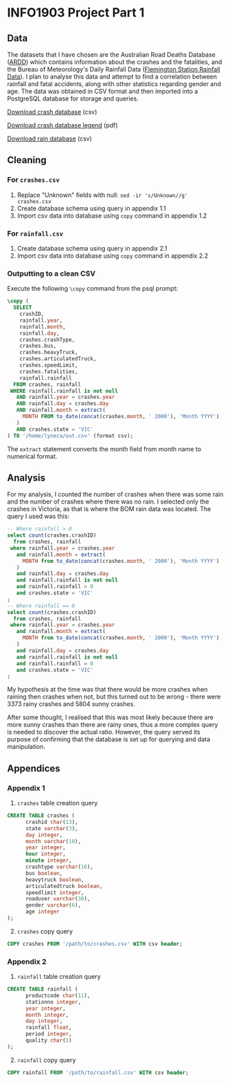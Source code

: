 # INFO1903 Project Part 1

## Data

The datasets that I have chosen are the Australian Road Deaths Database ([ARDD](http://data.gov.au/dataset/australian-road-deaths-database/resource/ca07c8e3-672f-4826-a6e5-83fd7127ae0b)) which contains information about the crashes and the fatalities, and the Bureau of Meteorology's Daily Rainfall Data ([Flemington Station Rainfall Data](http://www.bom.gov.au/jsp/ncc/cdio/weatherData/av?p_nccObsCode=136&p_display_type=dailyDataFile&p_startYear=&p_c=&p_stn_num=086039)). I plan to analyse this data and attempt to find a correlation between rainfall and fatal accidents, along with other statistics regarding gender and age. The data was obtained in CSV format and then imported into a PostgreSQL database for storage and queries.

[Download crash database](https://bitre.gov.au/statistics/safety/files/Fatal_Crashes_Feb2017.csv) (csv)

[Download crash database legend](https://bitre.gov.au/statistics/safety/files/ARDD_Dictionary_V3.pdf) (pdf)

[Download rain database](http://www.bom.gov.au/jsp/ncc/cdio/weatherData/av?p_display_type=dailyZippedDataFile&p_stn_num=086039&p_c=-1480557288&p_nccObsCode=136&p_startYear=2017) (csv)

## Cleaning

### For `crashes.csv`
1. Replace "Unknown" fields with null: `sed -ir 's/Unknown//g' crashes.csv` 
2. Create database schema using query in appendix 1.1
3. Import csv data into database using `copy` command in appendix 1.2

### For `rainfall.csv`
1. Create database schema using query in appendix 2.1
2. Import csv data into database using `copy` command in appendix 2.2

### Outputting to a clean CSV
Execute the following `\copy` command from the psql prompt:
```sql
\copy (
  SELECT
    crashID,
    rainfall.year,
    rainfall.month,
    rainfall.day,
    crashes.crashType,
    crashes.bus,
    crashes.heavyTruck,
    crashes.articulatedTruck,
    crashes.speedLimit,
    crashes.fatalities,
    rainfall.rainfall
  FROM crashes, rainfall
 WHERE rainfall.rainfall is not null
   AND rainfall.year = crashes.year
   AND rainfall.day = crashes.day
   AND rainfall.month = extract(
     MONTH FROM to_date(concat(crashes.month, ' 2000'), 'Month YYYY')
   )
   AND crashes.state = 'VIC'
) TO '/home/lyneca/out.csv' (format csv);
```

The `extract` statement converts the month field from month name to numerical format.

## Analysis
For my analysis, I counted the number of crashes when there was some rain and the number of crashes where there was no rain.
I selected only the crashes in Victoria, as that is where the BOM rain data was located.
The query I used was this:
```sql
-- Where rainfall > 0
select count(crashes.crashID)
  from crashes, rainfall
 where rainfall.year = crashes.year
   and rainfall.month = extract(
     MONTH from to_date(concat(crashes.month, ' 2000'), 'Month YYYY')
   )
   and rainfall.day = crashes.day 
   and rainfall.rainfall is not null
   and rainfall.rainfall > 0
   and crashes.state = 'VIC'
;
-- Where rainfall == 0
select count(crashes.crashID)
  from crashes, rainfall
 where rainfall.year = crashes.year
   and rainfall.month = extract(
     MONTH from to_date(concat(crashes.month, ' 2000'), 'Month YYYY')
   )
   and rainfall.day = crashes.day 
   and rainfall.rainfall is not null
   and rainfall.rainfall = 0
   and crashes.state = 'VIC'
;
```
My hypothesis at the time was that there would be more crashes when raining then crashes when not, but this turned out to be wrong -
there were 3373 rainy crashes and 5804 sunny crashes.

After some thought, I realised that this was most likely because there are more
sunny crashes than there are rainy ones, thus a more complex query is needed to discover the actual ratio.
However, the query served its purpose of confirming that the database is set up for querying and data manipulation.

## Appendices

### Appendix 1
1. `crashes` table creation query
```sql
CREATE TABLE crashes (
      crashid char(13),
      state varchar(3),
      day integer,
      month varchar(10),
      year integer,
      hour integer,
      minute integer,
      crashtype varchar(16),
      bus boolean,
      heavytruck boolean,
      articulatedtruck boolean,
      speedlimit integer,
      roaduser varchar(30),
      gender varchar(6),
      age integer
);
```
2. `crashes` copy query
```sql
COPY crashes FROM '/path/to/crashes.csv' WITH csv header;
```

### Appendix 2
1. `rainfall` table creation query
```sql
CREATE TABLE rainfall (
      productcode char(11),
      stationno integer,
      year integer,
      month integer,
      day integer,
      rainfall float,
      period integer,
      quality char(1)
);
```
2. `rainfall` copy query
```sql
COPY rainfall FROM '/path/to/rainfall.csv' WITH csv header;
```
